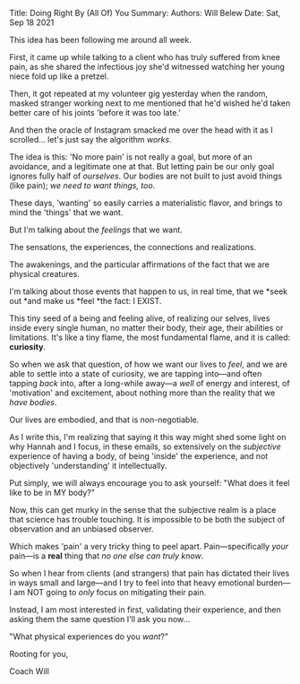Title:   Doing Right By (All Of) You
Summary: 
Authors: Will Belew
Date:    Sat, Sep 18 2021
        

This idea has been following me around all week.

First, it came up while talking to a client who has truly suffered from knee pain, as she shared the infectious joy she'd witnessed watching her young niece fold up like a pretzel.

Then, it got repeated at my volunteer gig yesterday when the random, masked stranger working next to me mentioned that he'd wished he'd taken better care of his joints 'before it was too late.'

And then the oracle of Instagram smacked me over the head with it as I scrolled… let's just say the algorithm *works*.

The idea is this: 'No more pain' is not really a goal, but more of an avoidance, and a legitimate one at that. But letting pain be our only goal ignores fully half of *ourselves*. Our bodies are not built to just avoid things (like pain); *we need to want things, too*.

These days, 'wanting' so easily carries a materialistic flavor, and brings to mind the 'things' that we want.

But I'm talking about the *feelings* that we want.

The sensations, the experiences, the connections and realizations.

The awakenings, and the particular affirmations of the fact that we are physical creatures.

I'm talking about those events that happen to us, in real time, that we *seek out *and make us *feel *the fact: I EXIST.

This tiny seed of a being and feeling alive, of realizing our selves, lives inside every single human, no matter their body, their age, their abilities or limitations. It's like a tiny flame, the most fundamental flame, and it is called: **curiosity**.

So when we ask that question, of how we want our lives to *feel*, and we are able to settle into a state of curiosity, we are tapping into—and often tapping *back* into, after a long-while away—a *well* of energy and interest, of 'motivation' and excitement, about nothing more than the reality that we *have bodies*.

Our lives are embodied, and that is non-negotiable.

As I write this, I'm realizing that saying it this way might shed some light on why Hannah and I focus, in these emails, so extensively on the *subjective* experience of having a body, of being 'inside' the experience, and not objectively 'understanding' it intellectually.

Put simply, we will always encourage you to ask yourself: "What does it feel like to be in MY body?"

Now, this can get murky in the sense that the subjective realm is a place that science has trouble touching. It is impossible to be both the subject of observation and an unbiased observer.

Which makes 'pain' a very tricky thing to peel apart. Pain—specifically *your* pain—is a **real** thing that *no one else can truly know*.

So when I hear from clients (and strangers) that pain has dictated their lives in ways small and large—and I try to feel into that heavy emotional burden—I am NOT going to *only* focus on mitigating their pain.

Instead, I am most interested in first, validating their experience, and then asking them the same question I'll ask you now…

"What physical experiences do you *want*?"

Rooting for you,

Coach Will

